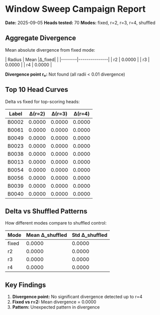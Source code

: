 # Window Sweep Campaign Report

**Date:** 2025-09-05
**Heads tested:** 70
**Modes:** fixed, r=2, r=3, r=4, shuffled

## Aggregate Divergence

Mean absolute divergence from fixed mode:

| Radius | Mean |Δ_fixed| |
|--------|---------------|
| r2 | 0.0000 |
| r3 | 0.0000 |
| r4 | 0.0000 |

**Divergence point r₀:** Not found (all radii < 0.01 divergence)

## Top 10 Head Curves

Delta vs fixed for top-scoring heads:

| Label | Δ(r=2) | Δ(r=3) | Δ(r=4) |
|-------|--------|--------|--------|
| B0002 | 0.0000 | 0.0000 | 0.0000 |
| B0061 | 0.0000 | 0.0000 | 0.0000 |
| B0049 | 0.0000 | 0.0000 | 0.0000 |
| B0023 | 0.0000 | 0.0000 | 0.0000 |
| B0038 | 0.0000 | 0.0000 | 0.0000 |
| B0013 | 0.0000 | 0.0000 | 0.0000 |
| B0054 | 0.0000 | 0.0000 | 0.0000 |
| B0056 | 0.0000 | 0.0000 | 0.0000 |
| B0039 | 0.0000 | 0.0000 | 0.0000 |
| B0040 | 0.0000 | 0.0000 | 0.0000 |

## Delta vs Shuffled Patterns

How different modes compare to shuffled control:

| Mode | Mean Δ_shuffled | Std Δ_shuffled |
|------|-----------------|----------------|
| fixed | 0.0000 | 0.0000 |
| r2 | 0.0000 | 0.0000 |
| r3 | 0.0000 | 0.0000 |
| r4 | 0.0000 | 0.0000 |

## Key Findings

1. **Divergence point:** No significant divergence detected up to r=4
2. **Fixed vs r=2:** Mean divergence = 0.0000
3. **Pattern:** Unexpected pattern in divergence
